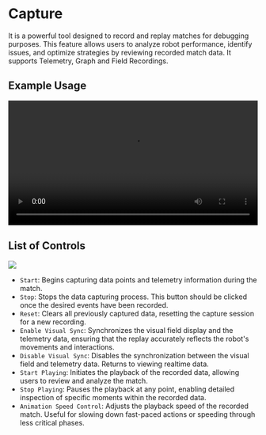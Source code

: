 # Capture

It is a powerful tool designed to record and replay matches for debugging purposes. This feature allows users to analyze robot performance, identify issues, and optimize strategies by reviewing recorded match data. It supports Telemetry, Graph and Field Recordings.

## Example Usage
<video width="100%" autoplay loop>
  <source src="/docs/capture_example.mp4" type="video/mp4">
  Your browser does not support the video tag.
</video>

## List of Controls
<img src="/docs/capture.png">

- `Start`: Begins capturing data points and telemetry information during the match.
- `Stop`: Stops the data capturing process. This button should be clicked once the desired events have been recorded.
- `Reset`: Clears all previously captured data, resetting the capture session for a new recording.
- `Enable Visual Sync`: Synchronizes the visual field display and the telemetry data, ensuring that the replay accurately reflects the robot's movements and interactions.
- `Disable Visual Sync`: Disables the synchronization between the visual field and telemetry data. Returns to viewing realtime data.
- `Start Playing`: Initiates the playback of the recorded data, allowing users to review and analyze the match.
- `Stop Playing`: Pauses the playback at any point, enabling detailed inspection of specific moments within the recorded data.     
- `Animation Speed Control`: Adjusts the playback speed of the recorded match. Useful for slowing down fast-paced actions or speeding through less critical phases.